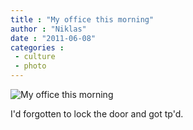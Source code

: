 ```yaml
---
title : "My office this morning"
author : "Niklas"
date : "2011-06-08"
categories : 
 - culture
 - photo
---
```


![My office this morning](http://farm4.static.flickr.com/3120/5811225539_3858d8924c.jpg)

I'd forgotten to lock the door and got tp'd.
